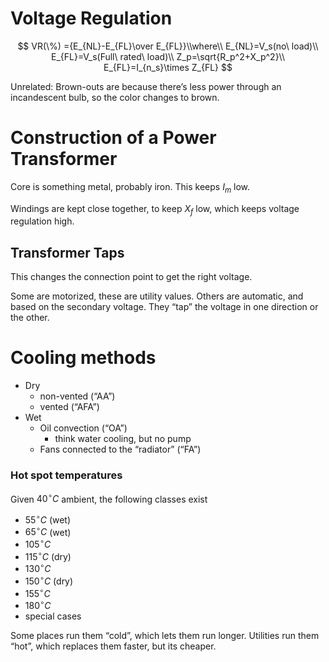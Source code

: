# Voltage Regulation

$$
VR(\%) ={E_{NL}-E_{FL}\over E_{FL}}\\where\\
E_{NL}=V_s(no\ load)\\
E_{FL}=V_s(Full\ rated\ load)\\
Z_p=\sqrt{R_p^2+X_p^2}\\
E_{FL}=I_{n_s}\times Z_{FL}
$$



Unrelated: Brown-outs are because there’s less power through an incandescent bulb, so the color changes to brown.



# Construction of a Power Transformer

Core is something metal, probably iron. This keeps $I_m$ low. 

Windings are kept close together, to keep $X_f$ low, which keeps voltage regulation high.

## Transformer Taps

This changes the connection point to get the right voltage. 

Some are motorized, these are utility values. Others are automatic, and based on the secondary voltage. They “tap” the voltage in one direction or the other.

# Cooling methods

- Dry
    - non-vented (“AA”)
    - vented (“AFA”)
- Wet
    - Oil convection (“OA”)
        - think water cooling, but no pump
    - Fans connected to the “radiator” (“FA”)

### Hot spot temperatures

Given $40^\circ C$ ambient, the following classes exist

- $55^\circ C$ (wet)
- $65^\circ C$ (wet)
- $105^\circ C$ 
- $115^\circ C$ (dry)
- $130^\circ C$
- $150^\circ C$ (dry)
- $155^\circ C$
- $180^\circ C$
- special cases

Some places run them “cold”, which lets them run longer. Utilities run them “hot”, which replaces them faster, but its cheaper.
